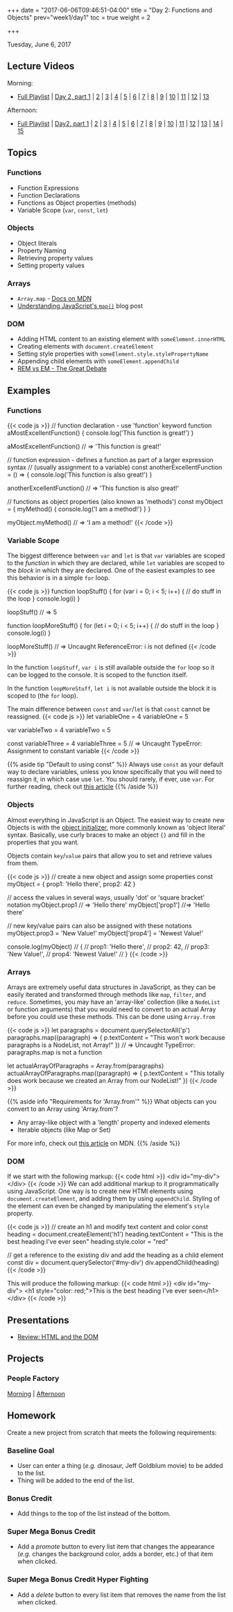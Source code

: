 +++
date = "2017-06-06T09:46:51-04:00"
title = "Day 2: Functions and Objects"
prev="week1/day1"
toc = true
weight = 2

+++

<date>Tuesday, June 6, 2017</date>

## Lecture Videos

Morning:

* [Full Playlist](https://www.youtube.com/playlist?list=PLuT2TqJuwaY9SEkynJl1LudbfzWqc4l84) | [Day 2, part 1](https://www.youtube.com/watch?v=lpEy_5sNFIs&index=7&list=PLuT2TqJuwaY9SEkynJl1LudbfzWqc4l84) | [2](https://www.youtube.com/watch?v=DQtDHjBlE1U&index=8&list=PLuT2TqJuwaY9SEkynJl1LudbfzWqc4l84) | [3](https://www.youtube.com/watch?v=Fq6wX8ntapk&index=9&list=PLuT2TqJuwaY9SEkynJl1LudbfzWqc4l84) | [4](https://www.youtube.com/watch?v=3VCPCD_cZfA&index=10&list=PLuT2TqJuwaY9SEkynJl1LudbfzWqc4l84) | [5](https://www.youtube.com/watch?v=qaguvzM0MkI&index=11&list=PLuT2TqJuwaY9SEkynJl1LudbfzWqc4l84) | [6](https://www.youtube.com/watch?v=zvw7yIHZKfY&index=12&list=PLuT2TqJuwaY9SEkynJl1LudbfzWqc4l84) | [7](https://www.youtube.com/watch?v=8MOUnB_IZaA&index=13&list=PLuT2TqJuwaY9SEkynJl1LudbfzWqc4l84) | [8](https://www.youtube.com/watch?v=lw9iupqUtE8&index=14&list=PLuT2TqJuwaY9SEkynJl1LudbfzWqc4l84) | [9](https://www.youtube.com/watch?v=c-BmDlC5gfE&index=15&list=PLuT2TqJuwaY9SEkynJl1LudbfzWqc4l84) | [10](https://www.youtube.com/watch?v=dzC5Bh3GHTg&index=16&list=PLuT2TqJuwaY9SEkynJl1LudbfzWqc4l84) | [11](https://www.youtube.com/watch?v=Hc-Q8soQBSY&index=17&list=PLuT2TqJuwaY9SEkynJl1LudbfzWqc4l84) | [12](https://www.youtube.com/watch?v=4IpnBM9y2m0&index=18&list=PLuT2TqJuwaY9SEkynJl1LudbfzWqc4l84) | [13](https://www.youtube.com/watch?v=iqybKJbldRk&index=19&list=PLuT2TqJuwaY9SEkynJl1LudbfzWqc4l84)
 
Afternoon:

* [Full Playlist](https://www.youtube.com/playlist?list=PLuT2TqJuwaY9uIH9AFDZUyfalE-tY8REa) | [Day2, part 1](https://www.youtube.com/watch?v=bqFQy5hmFrY&list=PLuT2TqJuwaY9uIH9AFDZUyfalE-tY8REa&index=10) | [2](https://www.youtube.com/watch?v=lOVD50uiZo0&list=PLuT2TqJuwaY9uIH9AFDZUyfalE-tY8REa&index=11) | [3](https://www.youtube.com/watch?v=jW-3hIwbLbM&list=PLuT2TqJuwaY9uIH9AFDZUyfalE-tY8REa&index=12) | [4](https://www.youtube.com/watch?v=U6suwuSPMAg&list=PLuT2TqJuwaY9uIH9AFDZUyfalE-tY8REa&index=13) | [5](https://www.youtube.com/watch?v=I5lfMhtHC3w&list=PLuT2TqJuwaY9uIH9AFDZUyfalE-tY8REa&index=14) | [6](https://www.youtube.com/watch?v=Y7P4dSscHQE&list=PLuT2TqJuwaY9uIH9AFDZUyfalE-tY8REa&index=15) | [7](https://www.youtube.com/watch?v=_NdxK_0stYw&list=PLuT2TqJuwaY9uIH9AFDZUyfalE-tY8REa&index=16) | [8](https://www.youtube.com/watch?v=j_KgLgNsbGA&list=PLuT2TqJuwaY9uIH9AFDZUyfalE-tY8REa&index=17) | [9](https://www.youtube.com/watch?v=zYdC9C8-JH4&list=PLuT2TqJuwaY9uIH9AFDZUyfalE-tY8REa&index=18) | [10](https://www.youtube.com/watch?v=kvtWoczuzHE&list=PLuT2TqJuwaY9uIH9AFDZUyfalE-tY8REa&index=19) | [11](https://www.youtube.com/watch?v=Oh2GwnmYFi8&list=PLuT2TqJuwaY9uIH9AFDZUyfalE-tY8REa&index=20) | [12]() | [13]() | [14]() | [15]()
 
## Topics

### Functions
* Function Expressions
* Function Declarations
* Functions as Object properties (methods)
* Variable Scope (`var`, `const`, `let`)

### Objects
* Object literals
* Property Naming
* Retrieving property values
* Setting property values

### Arrays
* `Array.map` - [Docs on MDN](https://developer.mozilla.org/en-US/docs/Web/JavaScript/Reference/Global_Objects/Array/map?v=control)
* [Understanding JavaScript's `map()`](https://www.discovermeteor.com/blog/understanding-javascript-map/) blog post

### DOM
* Adding HTML content to an existing element with `someElement.innerHTML`
* Creating elements with `document.createElement`
* Setting style properties with `someElement.style.stylePropertyName`
* Appending child elements with `someElement.appendChild`
* [REM vs EM - The Great Debate](https://zellwk.com/blog/rem-vs-em/)

## Examples

### Functions
{{< code js >}}
  // function declaration - use 'function' keyword
  function aMostExcellentFunction() {
    console.log('This function is great!')
  }

  aMostExcellentFunction() // => 'This function is great!'

  // function expression - defines a function as part of a larger expression syntax
  // (usually assignment to a variable)
  const anotherExcellentFunction = () => {
    console.log('This function is also great!')
  }

  anotherExcellentFunction() // => 'This function is also great!'

  // functions as object properties (also known as 'methods')
  const myObject = {
    myMethod() {
      console.log('I am a method!')
    }
  }

  myObject.myMethod() // => 'I am a method!'
{{< /code >}}

### Variable Scope
The biggest difference between `var` and `let` is that `var` variables are scoped to the _function_ in which they are declared, while `let` variables are scoped to the _block_ in which they are declared.  One of the easiest examples to see this behavior is in a simple `for` loop.

{{< code js >}}
function loopStuff() {
  for (var i = 0; i < 5; i++) {
    // do stuff in the loop
  }
  console.log(i)
}

loopStuff() // => 5

function loopMoreStuff() {
  for (let i = 0; i < 5; i++) {
    // do stuff in the loop
  }
  console.log(i)
}

loopMoreStuff() // => Uncaught ReferenceError: i is not defined
{{< /code >}}

In the function `loopStuff`, `var i` is still available outside the `for` loop so it can be logged to the console.  It is scoped to the function itself.

In the function `loopMoreStuff`, `let i` is not available outside the block it is scoped to (the `for` loop).

The main difference between `const` and `var`/`let` is that `const` cannot be reassigned.
{{< code js >}}
let variableOne = 4
variableOne = 5

var variableTwo = 4
variableTwo = 5

const variableThree = 4
variableThree = 5 // => Uncaught TypeError: Assignment to constant variable
{{< /code >}}

{{% aside tip "Default to using const" %}}
Always use `const` as your default way to declare variables, unless you know specifically that you will need to reassign it, in which case use `let`.  You should rarely, if ever, use `var`.  For further reading, check out [this article](https://medium.com/javascript-scene/javascript-es6-var-let-or-const-ba58b8dcde75)
{{% /aside %}}

### Objects
Almost everything in JavaScript is an Object.  The easiest way to create new Objects is with the [object initializer](https://developer.mozilla.org/en-US/docs/Web/JavaScript/Reference/Operators/Object_initializer), more commonly known as 'object literal' syntax.  Basically, use curly braces to make an object `{}` and fill in the properties that you want.

Objects contain `key`/`value` pairs that allow you to set and retrieve values from them.

{{< code js >}}
// create a new object and assign some properties
const myObject = {
  prop1: 'Hello there',
  prop2: 42
}

// access the values in several ways, usually 'dot' or 'square bracket' notation
myObject.prop1 // => 'Hello there'
myObject['prop1'] //=> 'Hello there'

// new key/value pairs can also be assigned with these notations
myObject.prop3 = 'New Value!'
myObject['prop4'] = 'Newest Value!'

console.log(myObject)
// { 
//   prop1: 'Hello there',
//   prop2: 42,
//   prop3: 'New Value!',
//   prop4: 'Newest Value!'
// }
{{< /code >}}

### Arrays
Arrays are extremely useful data structures in JavaScript, as they can be easily iterated and transformed through methods like `map`, `filter`, and `reduce`.  Sometimes, you may have an 'array-like' collection (like a `NodeList` or function arguments) that you would need to convert to an actual Array before you could use these methods.  This can be done using `Array.from`

{{< code js >}}
let paragraphs = document.querySelectorAll('p')
paragraphs.map((paragraph) => {
  p.textContent = "This won't work because paragraphs is a NodeList, not Array!"
})
// => Uncaught TypeError: paragraphs.map is not a function

let actualArrayOfParagraphs = Array.from(paragraphs)
actualArrayOfParagraphs.map((paragraph) => {
  p.textContent = "This totally does work because we created an Array from our NodeList!"
})
{{< /code >}}

{{% aside info "Requirements for 'Array.from'" %}}
What objects can you convert to an Array using 'Array.from'?  

* Any array-like object with a 'length' property and indexed elements
* Iterable objects (like Map or Set)

For more info, check out [this article](https://developer.mozilla.org/en-US/docs/Web/JavaScript/Reference/Global_Objects/Array/from?v=control) on MDN.
{{% /aside %}}

### DOM
If we start with the following markup:
{{< code html >}}
&lt;div id=&quot;my-div&quot;&gt;&lt;/div&gt;
{{< /code >}}
We can add additional markup to it programmatically using JavaScript.  One way is to create new HTMl elements using `document.createElement`, and adding them by using `appendChild`.  Styling of the element can even be changed by manipulating the element's `style` property.

{{< code js >}}
// create an h1 and modify text content and color
const heading = document.createElement('h1')
heading.textContent = "This is the best heading I've ever seen"
heading.style.color = "red"

// get a reference to the existing div and add the heading as a child element
const div = document.querySelector('#my-div')
div.appendChild(heading)
{{< /code >}}

This will produce the following markup:
{{< code html >}}
&lt;div id=&quot;my-div&quot;&gt;
  &lt;h1 style=&quot;color: red;&quot;&gt;This is the best heading I've ever seen&lt;/h1&gt;
&lt;/div&gt;
{{< /code >}}

## Presentations

* [Review: HTML and the DOM](/02-html-dom.pdf)

## Projects

### People Factory
[Morning](https://github.com/xtbc17s2/people-factory/tree/a6ecc8a2621c9d4ae9aaf3ad17a38b4c40855d0c) | [Afternoon]()

## Homework

Create a new project from scratch that meets the following requirements:

### Baseline Goal

* User can enter a thing (_e.g._ dinosaur, Jeff Goldblum movie) to be added to the list.
* Thing will be added to the end of the list.

### Bonus Credit

* Add things to the top of the list instead of the bottom.

### Super Mega Bonus Credit

* Add a _promote_ button to every list item that changes the appearance (_e.g._ changes the background color, adds a border, etc.) of that item when clicked.

### Super Mega Bonus Credit Hyper Fighting

* Add a _delete_ button to every list item that removes the name from the list when clicked.

